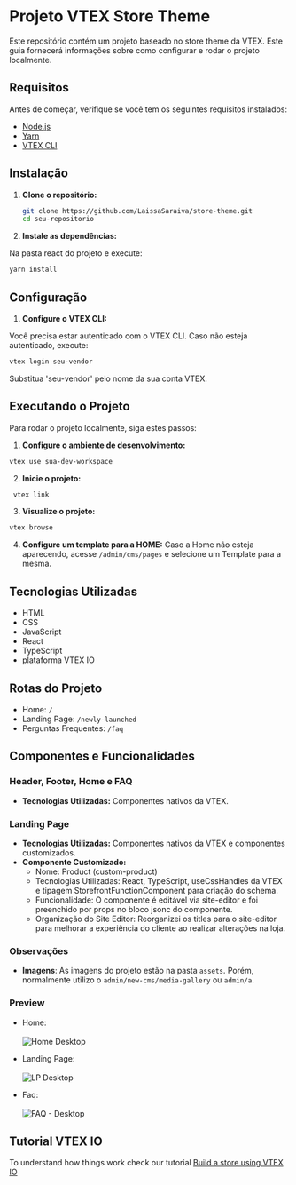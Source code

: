 # Projeto VTEX Store Theme

Este repositório contém um projeto baseado no store theme da VTEX. Este guia fornecerá informações sobre como configurar e rodar o projeto localmente.

## Requisitos

Antes de começar, verifique se você tem os seguintes requisitos instalados:

- [Node.js](https://nodejs.org/)
- [Yarn](https://yarnpkg.com/)
- [VTEX CLI](https://developers.vtex.com/docs/guides/vtex-io-documentation-vtex-io-cli-installation-and-command-reference)

## Instalação

1. **Clone o repositório:**

   ```bash
   git clone https://github.com/LaissaSaraiva/store-theme.git
   cd seu-repositorio
   ```

2. **Instale as dependências:**

Na pasta react do projeto e execute:

```bash
yarn install
```

## Configuração

1. **Configure o VTEX CLI:**

Você precisa estar autenticado com o VTEX CLI. Caso não esteja autenticado, execute:

```bash
vtex login seu-vendor
```

Substitua 'seu-vendor' pelo nome da sua conta VTEX.

## Executando o Projeto

Para rodar o projeto localmente, siga estes passos:

1. **Configure o ambiente de desenvolvimento:**

```bash
vtex use sua-dev-workspace
```

2. **Inicie o projeto:**

```bash
 vtex link
```

3. **Visualize o projeto:**

```bash
vtex browse
```

4. **Configure um template para a HOME:**
   Caso a Home não esteja aparecendo, acesse
   `/admin/cms/pages` e selecione um Template para a mesma.

## Tecnologias Utilizadas

- HTML
- CSS
- JavaScript
- React
- TypeScript
- plataforma VTEX IO

## Rotas do Projeto

- Home: `/`
- Landing Page: `/newly-launched`
- Perguntas Frequentes: `/faq`

## Componentes e Funcionalidades

### Header, Footer, Home e FAQ

- **Tecnologias Utilizadas:** Componentes nativos da VTEX.

### Landing Page

- **Tecnologias Utilizadas:** Componentes nativos da VTEX e componentes customizados.
- **Componente Customizado:**
  - Nome: Product (custom-product)
  - Tecnologias Utilizadas: React, TypeScript, useCssHandles da VTEX e tipagem StorefrontFunctionComponent para criação do schema.
  - Funcionalidade: O componente é editável via site-editor e foi preenchido por props no bloco jsonc do componente.
  - Organização do Site Editor: Reorganizei os titles para o site-editor para melhorar a experiência do cliente ao realizar alterações na loja.

### Observações

- **Imagens**: As imagens do projeto estão na pasta `assets`. Porém, normalmente utilizo o `admin/new-cms/media-gallery` ou `admin/a`.

### Preview

- Home: <br/><br/>
  ![Home Desktop](/assets/images/home-desktop.png)

- Landing Page:<br/><br/>
  ![LP Desktop](/assets/images/lp-desktop.png)

- Faq:<br/><br/>
  ![FAQ - Desktop](/assets/images/lp-desktop.png)

## Tutorial VTEX IO

To understand how things work check our tutorial [Build a store using VTEX IO](https://vtex.io/docs/getting-started/build-stores-with-store-framework/1/)
